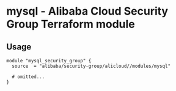 # mysql - Alibaba Cloud Security Group Terraform module

## Usage

```hcl
module "mysql_security_group" {
  source  = "alibaba/security-group/alicloud//modules/mysql"

  # omitted...
}
```

<!-- BEGINNING OF PRE-COMMIT-TERRAFORM DOCS HOOK -->
<!-- END OF PRE-COMMIT-TERRAFORM DOCS HOOK -->

